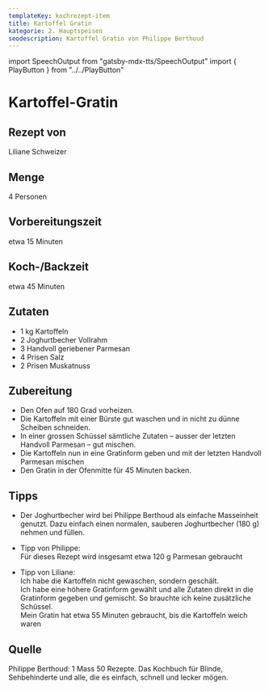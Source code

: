 ```yaml
---
templateKey: kochrezept-item
title: Kartoffel Gratin
kategorie: 2. Hauptspeisen
seodescription: Kartoffel Gratin von Philippe Berthoud
---
```

import SpeechOutput from "gatsby-mdx-tts/SpeechOutput"
import { PlayButton } from "../../PlayButton"

<SpeechOutput id="kochrezept-liliane-schweizer-kartoffel-gratin" customPlayButton={PlayButton}>

# Kartoffel-Gratin

## Rezept von

Liliane Schweizer

## Menge
4 Personen
## Vorbereitungszeit
etwa 15 Minuten
## Koch-/Backzeit
etwa 45 Minuten

## Zutaten

* 1 kg Kartoffeln
* 2 Joghurtbecher Vollrahm
* 3 Handvoll geriebener Parmesan
* 4 Prisen Salz
* 2 Prisen Muskatnuss

## Zubereitung
* Den Ofen auf 180 Grad vorheizen.
* Die Kartoffeln mit einer Bürste gut waschen und in nicht zu dünne Scheiben schneiden.
* In einer grossen Schüssel sämtliche Zutaten – ausser der letzten Handvoll Parmesan – gut mischen.
* Die Kartoffeln nun in eine Gratinform geben und mit der letzten Handvoll Parmesan mischen
* Den Gratin in der Ofenmitte für 45 Minuten backen.


## Tipps
* Der Joghurtbecher wird bei Philippe Berthoud als einfache Masseinheit genutzt. Dazu einfach einen normalen, sauberen Joghurtbecher (180 g) nehmen und füllen. 
* Tipp von Philippe:  
Für dieses Rezept wird insgesamt etwa 120 g Parmesan gebraucht

* Tipp von Liliane:  
Ich habe die Kartoffeln nicht gewaschen, sondern geschält.  
Ich habe eine höhere Gratinform gewählt und alle Zutaten direkt in die Gratinform gegeben und gemischt. So brauchte ich keine zusätzliche Schüssel.  
Mein Gratin hat etwa 55 Minuten gebraucht, bis die Kartoffeln weich waren

## Quelle
Philippe Berthoud: 1 Mass 50 Rezepte. Das Kochbuch für Blinde, Sehbehinderte und alle, die es einfach, schnell und lecker mögen.

</SpeechOutput>